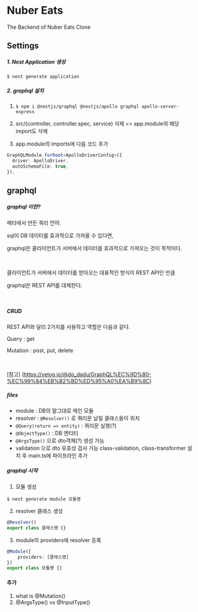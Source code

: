 # Nuber Eats

The Backend of Nuber Eats Clone



## Settings

##### 1. Nest Application 생성

``` $ nest generate application ```

##### 2. graphql 설치

1. ``` $ npm i @nestjs/graphql @nestjs/apollo graphql apollo-server-express ```

2. src/(controller, controller.spec, service) 삭제 => app.module의 해당 import도 삭제

3. app.module의 imports에 다음 코드 추가

```typescript
GraphQLModule.forRoot<ApolloDriverConfig>({
  driver: ApolloDriver,
  autoSchemaFile: true,
}),
```





## graphql

##### graphql 이란? 

메타에서 만든 쿼리 언어.



sql이 DB 데이터를 효과적으로 가져올 수 있다면,

graphql은 클라이언트가 서버에서 데이터를 효과적으로 가져오는 것이 목적이다.

</br>

클라이언트가 서버에서 데이터를 받아오는 대표적인 방식이 REST API인 만큼

graphql은 REST API를 대체한다.

</br>

##### CRUD

REST API와 달리 2가지를 사용하고 역할은 다음과 같다.

Query : get

Mutation : post, put, delete

</br>

[참고] (https://velog.io/@do_dadu/GraphQL%EC%9D%80-%EC%99%84%EB%B2%BD%ED%95%A0%EA%B9%8C)



##### files

* module : DB의 말그대로 메인 모듈
* resolver : ``` @Resolver() ``` 로 쿼리문 날릴 클래스들이 위치
* ``` @Query(return => entity) ```  : 쿼리문 실행(?)
* ``` @ObjectType() ```  : DB 엔티티
* ``` @ArgsType() ```  으로 dto객체(?) 생성 가능
* validation 으로 dto 유효성 검사 가능
  class-validation, class-transformer 설치 후 main.ts에 파이프라인 추가



##### graphql 시작

1. 모듈 생성

``` $ nest generate module 모듈명 ```

2. resolver 클래스 생성

``` typescript
@Resolver()
export class 클래스명 {}
```

3. module의 providers에 resolver 등록

``` typescript
@Module({
    providers: [클래스명]
})
export class 모듈명 {}
```





#### 추가

1. what is @Mutation()
2. @ArgsType() vs @InputType() 